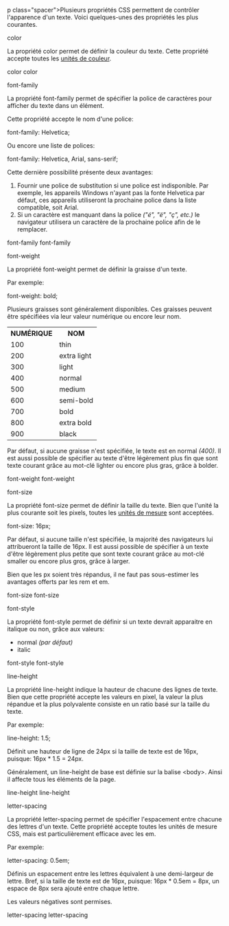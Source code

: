 p class="spacer">Plusieurs propriétés CSS permettent de contrôler l'apparence d'un texte. Voici quelques-unes des propriétés les plus courantes.</p>

<grostitre>color</grostitre>

<p>La propriété <span class="inline-code">color</span> permet de définir la couleur du texte. Cette propriété accepte toutes les <a href="../unites-de-couleur/">unités de couleur</a>.</p>

<codepen id="XWBBdGp" tab="result" height="280"></codepen>

<doclink href="https://developer.mozilla.org/fr/docs/Web/CSS/color">color</doclink>
<doclink href="https://www.w3schools.com/cssref/pr_text_color.asp">color</doclink>

<dots></dots>


<grostitre>font-family</grostitre>

<p>La propriété <span class="inline-code">font-family</span> permet de spécifier la police de caractères pour afficher du texte dans un élément.</p>

<p>Cette propriété accepte le nom d'une police:</p>

<highlight lang="css">font-family: Helvetica;</highlight>

<p>Ou encore une liste de polices:</p>

<highlight lang="css">font-family: Helvetica, Arial, sans-serif;</highlight>

<p>Cette dernière possibilité présente deux avantages:</p>

<ol>
  <li>Fournir une police de substitution si une police est indisponible. Par exemple, les appareils Windows n'ayant pas la fonte Helvetica par défaut, ces appareils utiliseront la prochaine police dans la liste compatible, soit Arial.</li>
  <li>Si un caractère est manquant dans la police <em>("é", "ë", "ç", etc.)</em> le navigateur utilisera un caractère de la prochaine police afin de le remplacer.</li>
</ol>

<codepen id="QWBBNPW" tab="result" height="280"></codepen>

<doclink href="https://developer.mozilla.org/fr/docs/Web/CSS/font-family">font-family</doclink>
<doclink href="https://www.w3schools.com/cssref/pr_font_font-family.asp">font-family</doclink>

<dots></dots>


<grostitre>font-weight</grostitre>

<p>La propriété <span class="inline-code">font-weight</span> permet de définir la graisse d'un texte.</p>

<p>Par exemple:</p>

<highlight lang="css">font-weight: bold;</highlight>

<p>Plusieurs graisses sont généralement disponibles. Ces graisses peuvent être spécifiées via leur valeur numérique ou encore leur nom.</p>

<table>
  <tr>
    <th>NUMÉRIQUE</th>
    <th>NOM</th>
  </tr>
  <tr>
    <td>100</td>
    <td>thin</td>
  </tr>
  <tr>
    <td>200</td>
    <td>extra light</td>
  </tr>
  <tr>
    <td>300</td>
    <td>light</td>
  </tr>
  <tr>
    <td>400</td>
    <td>normal</td>
  </tr>
  <tr>
    <td>500</td>
    <td>medium</td>
  </tr>
  <tr>
    <td>600</td>
    <td>semi-bold</td>
  </tr>
  <tr>
    <td>700</td>
    <td>bold</td>
  </tr>
  <tr>
    <td>800</td>
    <td>extra bold</td>
  </tr>
  <tr>
    <td>900</td>
    <td>black</td>
  </tr>
</table>

<p>Par défaut, si aucune graisse n'est spécifiée, le texte est en normal <em>(400)</em>. Il est aussi possible de spécifier au texte d'être légèrement plus fin que sont texte courant grâce au mot-clé <span class="inline-code">lighter</span> ou encore plus gras, grâce à <span class="inline-code">bolder</span>.</p>

<codepen id="LYBBNoQ" tab="result" height="280"></codepen>

<doclink href="https://developer.mozilla.org/fr/docs/Web/CSS/font-weight">font-weight</doclink>
<doclink href="https://www.w3schools.com/cssref/pr_font_weight.asp">font-weight</doclink>

<dots></dots>


<grostitre>font-size</grostitre>

<p>La propriété <span class="inline-code">font-size</span> permet de définir la taille du texte. Bien que l'unité la plus courante soit les pixels, toutes les <a href="../unites-de-mesure/">unités de mesure</a> sont acceptées.</p>

<highlight lang="css">font-size: 16px;</highlight>

<p>Par défaut, si aucune taille n'est spécifiée, la majorité des navigateurs lui attribueront la taille de 16px. Il est aussi possible de spécifier à un texte d'être légèrement plus petite que sont texte courant grâce au mot-clé <span class="inline-code">smaller</span> ou encore plus gros, grâce à <span class="inline-code">larger</span>.</p>

<p>Bien que les px soient très répandus, il ne faut pas sous-estimer les avantages offerts par les <span class="inline-code">rem</span> et <span class="inline-code">em</span>.</p>

<codepen id="xxJJVoX" tab="result" height="280"></codepen>

<doclink href="https://developer.mozilla.org/fr/docs/Web/CSS/font-size">font-size</doclink>
<doclink href="https://www.w3schools.com/cssref/pr_font_font-size.asp">font-size</doclink>

<dots></dots>


<grostitre>font-style</grostitre>

<p>La propriété <span class="inline-code">font-style</span> permet de définir si un texte devrait apparaitre en italique ou non, grâce aux valeurs:</p>

<ul>
  <li>normal <em>(par défaut)</em></li>
  <li>italic</li>
</ul>

<codepen id="rNrreXj" tab="result" height="280"></codepen>

<doclink href="https://developer.mozilla.org/fr/docs/Web/CSS/font-style">font-style</doclink>
<doclink href="https://www.w3schools.com/cssref/pr_font_font-style.asp">font-style</doclink>

<dots></dots>


<grostitre>line-height</grostitre>

<p>La propriété <span class="inline-code">line-height</span> indique la hauteur de chacune des lignes de texte. Bien que cette propriété accepte les valeurs en pixel, la valeur la plus répandue et la plus polyvalente consiste en un ratio basé sur la taille du texte.</p>

<p>Par exemple:</p>

<highlight lang="css">line-height: 1.5;</highlight>

<p>Définit une hauteur de ligne de 24px si la taille de texte est de 16px, puisque: 16px * 1.5 = 24px.</p>

<p>Généralement, un <span class="inline-code">line-height</span> de base est définie sur la balise <span class="inline-code">&lt;body&gt;</span>. Ainsi il affecte tous les éléments de la page.</p>

<codepen id="ZEjjOzB" tab="result" height="280"></codepen>

<doclink href="https://developer.mozilla.org/fr/docs/Web/CSS/line-height">line-height</doclink>
<doclink href="https://www.w3schools.com/cssref/pr_dim_line-height.asp">line-height</doclink>

<dots></dots>


<grostitre>letter-spacing</grostitre>

<p>La propriété <span class="inline-code">letter-spacing</span> permet de spécifier l'espacement entre chacune des lettres d'un texte. Cette propriété accepte toutes les unités de mesure CSS, mais est particulièrement efficace avec les <span class="inline-code">em</span>.</p>

<p>Par exemple:</p>

<highlight lang="css">letter-spacing: 0.5em;</highlight>

<p>Définis un espacement entre les lettres équivalent à une demi-largeur de lettre. Bref, si la taille de texte est de 16px, puisque: 16px * 0.5em = 8px, un espace de 8px sera ajouté entre chaque lettre.</p>

<codepen id="yLqqJLJ" tab="result" height="280"></codepen>

<info>Les valeurs négatives sont permises.</info>

<doclink href="https://developer.mozilla.org/fr/docs/Web/CSS/letter-spacing">letter-spacing</doclink>
<doclink href="https://www.w3schools.com/cssref/pr_text_letter-spacing.asp">letter-spacing</doclink>

<dots></dots>
